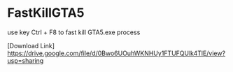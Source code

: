 # FastKillGTA5
use key Ctrl + F8 to fast kill GTA5.exe process

[Download Link]
https://drive.google.com/file/d/0Bwo6UOuhWKNHUy1FTUFQUlk4TlE/view?usp=sharing
